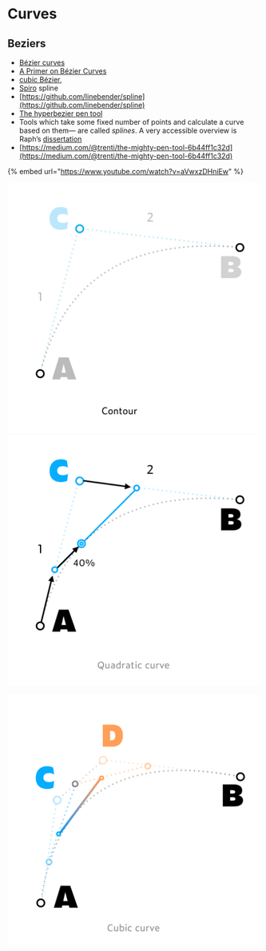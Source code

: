 # Curves

## Beziers

* [Bézier curves](https://en.wikipedia.org/wiki/B%C3%A9zier\_curve)
* [ A Primer on Bézier Curves](https://pomax.github.io/bezierinfo/)
* [cubic Bézier](https://pomax.github.io/bezierinfo/),
* [Spiro](https://github.com/raphlinus/spiro) spline
* [https://github.com/linebender/spline](https://github.com/linebender/spline)
* [The hyperbezier pen tool](https://www.cmyr.net/blog/hyperbezier.html)
* Tools which take some fixed number of points and calculate a curve based on them— are called _splines_. A very accessible overview is Raph’s [dissertation](https://levien.com/phd/thesis.pdf)
* [https://medium.com/@trenti/the-mighty-pen-tool-6b44ff1c32d](https://medium.com/@trenti/the-mighty-pen-tool-6b44ff1c32d)

{% embed url="https://www.youtube.com/watch?v=aVwxzDHniEw" %}

<img src="../../.gitbook/assets/image (1).png" alt="" data-size="original">

<img src="../../.gitbook/assets/image (3).png" alt="" data-size="original">

![](<../../.gitbook/assets/image (4).png>)

